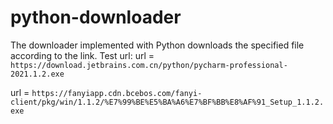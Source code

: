 # python-downloader
The downloader implemented with Python downloads the specified file according to the link.
Test url:
  url = `https://download.jetbrains.com.cn/python/pycharm-professional-2021.1.2.exe`
  
  url = `https://fanyiapp.cdn.bcebos.com/fanyi-client/pkg/win/1.1.2/%E7%99%BE%E5%BA%A6%E7%BF%BB%E8%AF%91_Setup_1.1.2.exe`
